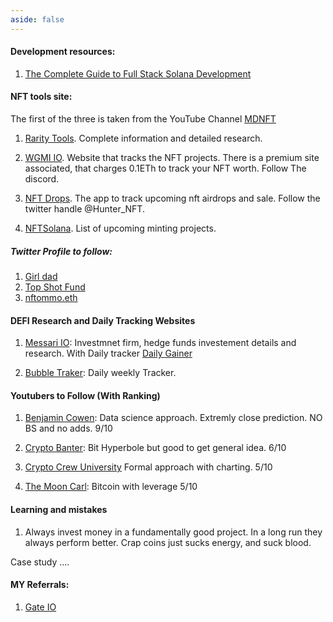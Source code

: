 ```yaml
---
aside: false
---
```



#### Development resources:
1. [The Complete Guide to Full Stack Solana Development](https://dev.to/dabit3/the-complete-guide-to-full-stack-solana-development-with-react-anchor-rust-and-phantom-3291) 

#### NFT tools site:

The first of the three is taken from the YouTube Channel [MDNFT](https://www.youtube.com/channel/UCnJxw7QrJMG9vNAaci8qM-A) 

1. [Rarity Tools](https://rarity.tools/). Complete information and detailed
    research.

2. [WGMI IO](https://wgmi.io/). Website that tracks the NFT projects. There
    is a premium site associated, that charges 0.1ETh to track your NFT worth.
    Follow The discord. 

3. [NFT Drops](https://niftydrops.io/). The app to track upcoming nft airdrops and sale.
    Follow the twitter handle @Hunter_NFT.

4. [NFTSolana](https://nftsolana.io/events/list/). List of upcoming minting projects. 

##### Twitter Profile to follow:
1. [Girl dad](https://twitter.com/girldadNFT)
2. [Top Shot Fund](https://twitter.com/topshotfund)
3. [nftommo.eth](https://twitter.com/NfTommo)

#### DEFI Research and Daily Tracking Websites

1. [Messari IO]( https://messari.io/): Investmnet firm, hedge funds investement
  details and research. With Daily tracker [Daily Gainer](https://messari.io/screener/daily-gainers-6ACB31BE)

2. [Bubble Traker](https://cryptobubbles.net/): Daily weekly Tracker.

#### Youtubers to Follow (With Ranking)

1. [Benjamin Cowen](https://www.youtube.com/channel/UCRvqjQPSeaWn-uEx-w0XOIg):
  Data science approach. Extremly close prediction. NO BS and no adds. 9/10

2. [Crypto Banter](https://www.youtube.com/channel/UCN9Nj4tjXbVTLYWN0EKly_Q):
  Bit Hyperbole but good to get general idea. 6/10

3. [Crypto Crew University](https://www.youtube.com/c/CryptoCrewUniversity)
  Formal approach with charting. 5/10

4. [The Moon Carl](https://www.youtube.com/c/TheMoonCarl): Bitcoin with leverage
  5/10


#### Learning and mistakes

1. Always invest money in a fundamentally good project.
  In a long run they always perform better.
  Crap coins just sucks energy, and suck blood. 

  Case study ....

#### MY Referrals:

1. [Gate IO](https://www.gate.io/signup/3185873)

